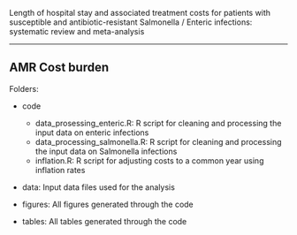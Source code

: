 Length of hospital stay and associated treatment costs for patients with susceptible and antibiotic-resistant Salmonella / Enteric infections: 
systematic review and meta-analysis

--------------------------------------------------------------------------------  
AMR Cost burden
--------------------------------------------------------------------------------  

Folders: 

- code
     - data_prosessing_enteric.R: R script for cleaning and processing the input data on enteric infections
     - data_processing_salmonella.R: R script for cleaning and processing the input data on Salmonella infections
     - inflation.R: R script for adjusting costs to a common year using inflation rates
     
- data: Input data files used for the analysis

- figures: All figures generated through the code

- tables: All tables generated through the code
